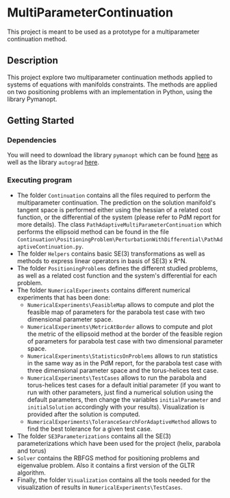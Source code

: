 # MultiParameterContinuation
This project is meant to be used as a prototype for a multiparameter continuation method.

## Description

This project explore two multiparameter continuation methods applied to systems of equations with manifolds constraints. The methods are applied on two positioning problems with an implementation in Python, using the library Pymanopt.

## Getting Started

### Dependencies

You will need to download the library `pymanopt` which can be found [here](https://www.pymanopt.org/) as well as the library `autograd` [here](https://github.com/HIPS/autograd).

### Executing program

* The folder `Continuation` contains all the files required to perform the multiparameter continuation. The prediction on the solution manifold's tangent space is performed either using the hessian of a related cost function, or the differential of the system (please refer to PdM report for more details). The class `PathAdaptiveMultiParameterContinuation` which performs the ellipsoid method can be found in the file `Continuation\PositioningProblem\PerturbationWithDifferential\PathAdaptiveContinuation.py`.
* The folder `Helpers` contains basic SE(3) transformations as well as methods to express linear operators in basis of SE(3) x R^N.
* The folder `PositioningProblems` defines the different studied problems, as well as a related cost function and the system's differential for each problem.
* The folder `NumericalExperiments` contains different numerical experiments that has been done:
  * `NumericalExperiments\FeasibleMap` allows to compute and plot the feasible map of parameters for the parabola test case with two dimensional parameter space.
  * `NumericalExperiments\MetricAtBorder` allows to compute and plot the metric of the ellipsoid method at the border of the feasible region of parameters for parabola test case with two dimensional parameter space.
  * `NumericalExperiments\StatisticsOnProblems` allows to run statistics in the same way as in the PdM report, for the parabola test case with three dimensional parameter space and the torus-helices test case.
  * `NumericalExperiments\TestCases` allows to run the parabola and torus-helices test cases for a default initial parameter (if you want to run with other parameters, just find a numerical solution using the default parameters, then change the variables `initialParameter` and `initialSolution` accordingly with your results). Visualization is provided after the solution is computed.
  * `NumericalExperiments\ToleranceSearchForAdaptiveMethod` allows to find the best tolerance for a given test case.
* The folder `SE3Parameterizations` contains all the SE(3) parameterizations which have been used for the project (helix, parabola and torus)
* `Solver` contains the RBFGS method for positioning problems and eigenvalue problem. Also it contains a first version of the GLTR algorithm.
* Finally, the folder `Visualization` contains all the tools needed for the visualization of results in `NumericalExperiments\TestCases`.

